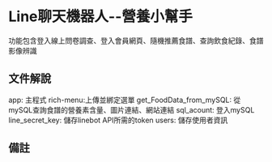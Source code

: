 # Line聊天機器人--營養小幫手
功能包含登入線上問卷調查、登入會員網頁、隨機推薦食譜、查詢飲食紀錄、食譜影像辨識

## 文件解說
app: 主程式
rich-menu:上傳並綁定選單
get_FoodData_from_mySQL: 從mySQL查詢食譜的營養素含量、圖片連結、網站連結
sql_acount: 登入mySQL
line_secret_key: 儲存linebot API所需的token
users: 儲存使用者資訊

## 備註

